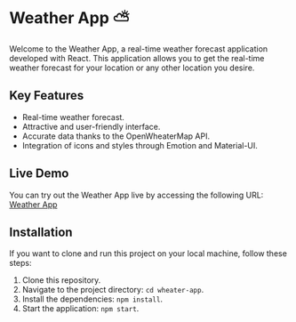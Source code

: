 # Weather App ⛅

Welcome to the Weather App, a real-time weather forecast application developed with React. This application allows you to get the real-time weather forecast for your location or any other location you desire.

## Key Features
- Real-time weather forecast.
- Attractive and user-friendly interface.
- Accurate data thanks to the OpenWheaterMap API.
- Integration of icons and styles through Emotion and Material-UI.

## Live Demo
You can try out the Weather App live by accessing the following URL: [Weather App](https://wheater-app-c996c.web.app/)

## Installation
If you want to clone and run this project on your local machine, follow these steps:

1. Clone this repository.
2. Navigate to the project directory: `cd wheater-app`.
3. Install the dependencies: `npm install`.
4. Start the application: `npm start`.




